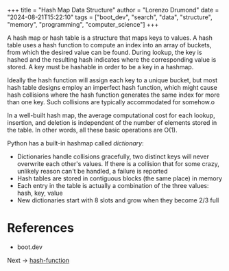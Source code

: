 +++
title = "Hash Map Data Structure"
author = "Lorenzo Drumond"
date = "2024-08-21T15:22:10"
tags = ["boot_dev",  "search",  "data",  "structure",  "memory",  "programming",  "computer_science"]
+++



A hash map or hash table is a structure that maps keys to values. A hash table uses a hash function to compute an index into an array of buckets, from which the desired value can be found. During lookup, the key is hashed and the resulting hash indicates where the corresponding value is stored. A key must be hashable in order to be a key in a hashmap.

Ideally the hash function will assign each key to a unique bucket, but most hash table designs employ an imperfect hash function, which might cause hash collisions where the hash function generates the same index for more than one key. Such collisions are typically accommodated for somehow.o

In a well-built hash map, the average computational cost for each lookup, insertion, and deletion is independent of the number of elements stored in the table. In other words, all these basic operations are O(1).

Python has a built-in hashmap called _dictionary_:

- Dictionaries handle collisions gracefully, two distinct keys will never overwrite each other's values. If there is a collision that for some crazy, unlikely reason can't be handled, a failure is reported
- Hash tables are stored in contiguous blocks (the same place) in memory
- Each entry in the table is actually a combination of the three values: hash, key, value
- New dictionaries start with 8 slots and grow when they become 2/3 full

# References

- boot.dev

Next -> [hash-function](/wiki/hash-function/)
